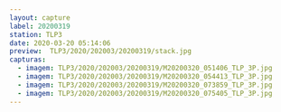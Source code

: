 ```yaml
---
layout: capture
label: 20200319
station: TLP3
date: 2020-03-20 05:14:06
preview:  TLP3/2020/202003/20200319/stack.jpg
capturas:
  - imagem: TLP3/2020/202003/20200319/M20200320_051406_TLP_3P.jpg
  - imagem: TLP3/2020/202003/20200319/M20200320_054413_TLP_3P.jpg
  - imagem: TLP3/2020/202003/20200319/M20200320_073859_TLP_3P.jpg
  - imagem: TLP3/2020/202003/20200319/M20200320_075405_TLP_3P.jpg
---
```

